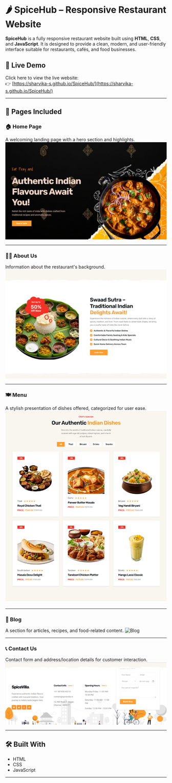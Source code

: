 # 🌶️ SpiceHub – Responsive Restaurant Website

**SpiceHub** is a fully responsive restaurant website built using **HTML**, **CSS**, and **JavaScript**. It is designed to provide a clean, modern, and user-friendly interface suitable for restaurants, cafés, and food businesses.

## 🔗 Live Demo

Click here to view the live website:  
👉 [https://sharvika-s.github.io/SpiceHub/](https://sharvika-s.github.io/SpiceHub/)

---

## 🔗 Pages Included

### 🏠 Home Page
A welcoming landing page with a hero section and highlights.
![Home](assets/webimages/home.png)

---

### 👨‍🍳 About Us
Information about the restaurant's background.
![About Us](assets/webimages/about.png)

---

### 🍽️ Menu
A stylish presentation of dishes offered, categorized for user ease.
![Menu](assets/webimages/menu.png)

---

### 📝 Blog
A section for articles, recipes, and food-related content.
![Blog](assets/webimages/blog.png)

---

### 📞 Contact Us
Contact form and address/location details for customer interaction.
![Contact Us](assets/webimages/contact.png)

---

## 🛠️ Built With

- HTML
- CSS
- JavaScript

---


